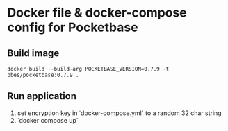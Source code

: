 # Docker file & docker-compose config for Pocketbase

## Build image

`docker build --build-arg POCKETBASE_VERSION=0.7.9 -t pbes/pocketbase:0.7.9 .`

## Run application
1. set encryption key in ˙docker-compose.yml` to a random 32 char string
2. ˙docker compose up`